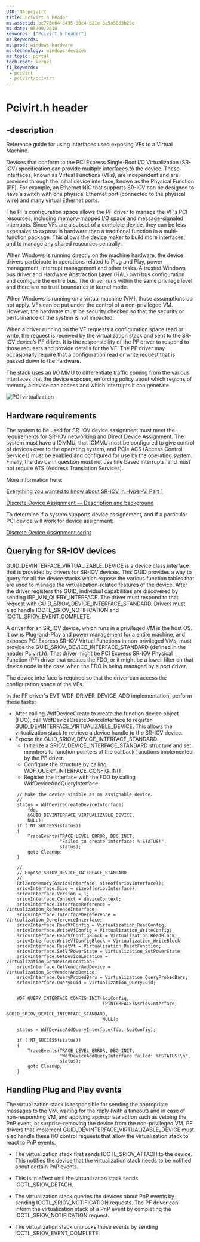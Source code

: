 ```yaml
---
UID: NA:pcivirt
title: Pcivirt.h header
ms.assetid: bc773e64-8435-30c4-b21e-3a5a58d3b29e
ms.date: 05/09/2018
keywords: ["Pcivirt.h header"]
ms.keywords: 
ms.prod: windows-hardware
ms.technology: windows-devices
ms.topic: portal
tech.root: kernel
f1_keywords:
 - pcivirt
 - pcivirt/pcivirt
---
```


# Pcivirt.h header


## -description

Reference guide for using interfaces used exposing VFs to a Virtual Machine.

Devices that conform to the PCI Express Single-Root I/O Virtualization (SR-IOV) specification can provide multiple interfaces to the device. These interfaces, known as Virtual Functions (VFs), are independent and are provided through the initial device interface, known as the Physical Function (PF). For example, an Ethernet NIC that supports SR-IOV can be designed to have a switch with one physical Ethernet port (connected to the physical wire) and many virtual Ethernet ports. 

The PF’s configuration space allows the PF driver to manage the VF's PCI resources, including memory-mapped I/O space and message-signaled interrupts. Since VFs are a subset of a complete device, they can be less expensive to expose in hardware than a traditional function in a multi-function package. This allows the device maker to build more interfaces, and to manage any shared resources centrally.

When Windows is running directly on the machine hardware, the device drivers participate in operations related to Plug and Play, power management, interrupt management and other tasks. A trusted Windows bus driver and Hardware Abstraction Layer (HAL) own bus configuration and configure the entire bus. The driver runs within the same privilege level and there are no trust boundaries in kernel mode. 

When Windows is running on a virtual machine (VM), those assumptions do not apply. VFs can be put under the control of a non-privileged VM. However, the hardware must be security checked so that the security or performance of the system is not impacted. 

When a driver running on the VF requests a configuration space read or write, the request is received by the virtualization stack and sent to the SR-IOV device’s PF driver. It is the responsibility of the PF driver to respond to those requests and provide details for the VF. The PF driver may occasionally require that a configuration read or write request that is passed down to the hardware. 

The stack uses an I/O MMU to differentiate traffic coming from the various interfaces that the device exposes, enforcing policy about which regions of memory a device can access and which interrupts it can generate.

![PCI virtualization](../images/pcivirt.png)

 
## Hardware requirements
The system to be used for SR-IOV device assignment must meet the requirements for SR-IOV networking and Direct Device Assignment. The system must have a IOMMU, that IOMMU must be configured to give control of devices over to the operating system, and PCIe ACS (Access Control Services) must be enabled and configured for use by the operating system.  Finally, the device in question must not use line based interrupts, and must not require ATS (Address Translation Services).

More information here:

[Everything you wanted to know about SR-IOV in Hyper-V. Part 1](/archive/blogs/jhoward/everything-you-wanted-to-know-about-sr-iov-in-hyper-v-part-1)

[Discrete Device Assignment — Description and background](https://techcommunity.microsoft.com/t5/Virtualization/bg-p/Virtualization)

To determine if a system supports device assignement, and if a particular PCI device will work for device assignment:

[Discrete Device Assignment script](https://github.com/MicrosoftDocs/Virtualization-Documentation/blob/live/hyperv-tools/DiscreteDeviceAssignment/SurveyDDA.ps1)

## Querying for SR-IOV devices

GUID_DEVINTERFACE_VIRTUALIZABLE_DEVICE is a device class interface that is provided by drivers for SR-IOV devices. This GUID provides a way to query for all the device stacks which expose the various function tables that are used to manage the virtualization-related features of the device. After the driver registers the GUID, individual capabilities are discovered by sending IRP_MN_QUERY_INTERFACE. The driver must respond to that request with GUID_SRIOV_DEVICE_INTERFACE_STANDARD. Drivers must also handle IOCTL_SRIOV_NOTIFICATION and IOCTL_SRIOV_EVENT_COMPLETE.

A driver for an SR_IOV device, which runs in a privileged VM is the host OS. It owns Plug-and-Play and power management for a entire machine, and exposes PCI Express SR-IOV Virtual Functions in non-privileged VMs, must provide the GUID_SRIOV_DEVICE_INTERFACE_STANDARD (defined in the header Pcivirt.h). That driver might be PCI Express SR-IOV Physical Function (PF) driver that creates the FDO, or it might be a lower filter on that device node in the case when the FDO is being managed by a port driver.

The device interface is required so that the driver can access the configuration space of the VFs.

In the PF driver's EVT_WDF_DRIVER_DEVICE_ADD implementation, perform these tasks:

- After calling WdfDeviceCreate to create the function device object (FDO), call WdfDeviceCreateDeviceInterface to register GUID_DEVINTERFACE_VIRTUALIZABLE_DEVICE. This allows the virtualization stack to retrieve a device handle to the SR-IOV device.
- Expose the GUID_SRIOV_DEVICE_INTERFACE_STANDARD. 
    - Initialize a SRIOV_DEVICE_INTERFACE_STANDARD structure and set members to function pointers of the callback functions implemented by the PF driver.
    - Configure the structure by calling WDF_QUERY_INTERFACE_CONFIG_INIT.
    - Register the interface with the FDO by calling WdfDeviceAddQueryInterface. 

```
    // Make the device visible as an assignable device.
    //
    status = WdfDeviceCreateDeviceInterface(
        fdo,
        &GUID_DEVINTERFACE_VIRTUALIZABLE_DEVICE,
        NULL);
    if (!NT_SUCCESS(status))
    {
        TraceEvents(TRACE_LEVEL_ERROR, DBG_INIT,
                    "Failed to create interface: %!STATUS!",
                    status);
        goto Cleanup;
    }

    //
    // Expose SRIOV_DEVICE_INTERFACE_STANDARD
    //
    RtlZeroMemory(&sriovInterface, sizeof(sriovInterface));
    sriovInterface.Size = sizeof(sriovInterface);
    sriovInterface.Version = 1;
    sriovInterface.Context = deviceContext;
    sriovInterface.InterfaceReference = Virtualization_ReferenceInterface;
    sriovInterface.InterfaceDereference = Virtualization_DereferenceInterface;
    sriovInterface.ReadVfConfig = Virtualization_ReadConfig;
    sriovInterface.WriteVfConfig = Virtualization_WriteConfig;
    sriovInterface.ReadVfConfigBlock = Virtualization_ReadBlock;
    sriovInterface.WriteVfConfigBlock = Virtualization_WriteBlock;
    sriovInterface.ResetVf = Virtualization_ResetFunction;
    sriovInterface.SetVfPowerState = Virtualization_SetPowerState;
    sriovInterface.GetDeviceLocation = Virtualization_GetDeviceLocation;
    sriovInterface.GetVendorAndDevice = Virtualization_GetVendorAndDevice;
    sriovInterface.QueryProbedBars = Virtualization_QueryProbedBars;
    sriovInterface.QueryLuid = Virtualization_QueryLuid;


    WDF_QUERY_INTERFACE_CONFIG_INIT(&qiConfig,
                                    (PINTERFACE)&sriovInterface,
                                    &GUID_SRIOV_DEVICE_INTERFACE_STANDARD,
                                    NULL);

    status = WdfDeviceAddQueryInterface(fdo, &qiConfig);

    if (!NT_SUCCESS(status))
    {
        TraceEvents(TRACE_LEVEL_ERROR, DBG_INIT,
                    "WdfDeviceAddQueryInterface failed: %!STATUS!\n",
                    status);
        goto Cleanup;
    }

```
## Handling Plug and Play events

The virtualization stack is responsible for sending the appropriate messages to the VM, waiting for the reply (with a timeout) and in case of non-responding VM, and applying appropriate action such as vetoing the PnP event, or surprise-removing the device from the non-privileged VM. PF drivers that implement GUID_DEVINTERFACE_VIRTUALIZABLE_DEVICE must also handle these I/O control requests that allow the virtualization stack to react to PnP events. 

- The virtualization stack first sends IOCTL_SRIOV_ATTACH to the device. This notifies the device that the virtualization stack needs to be notified about certain PnP events. 

- This is in effect until the virtualization stack sends IOCTL_SRIOV_DETACH. 

- The virtualization stack queries the devices about PnP events by sending IOCTL_SRIOV_NOTIFICATION requests. The PF driver can inform the virtualization stack of a PnP event by completing the IOCTL_SRIOV_NOTIFICATION request.

- The virtualization stack unblocks those events by sending IOCTL_SRIOV_EVENT_COMPLETE.